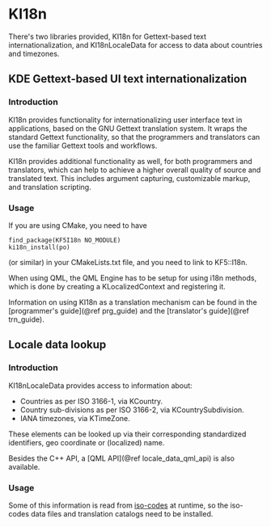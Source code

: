 # KI18n

There's two libraries provided, KI18n for Gettext-based text internationalization,
and KI18nLocaleData for access to data about countries and timezones.

## KDE Gettext-based UI text internationalization

### Introduction

KI18n provides functionality for internationalizing user interface text
in applications, based on the GNU Gettext translation system.
It wraps the standard Gettext functionality, so that the programmers
and translators can use the familiar Gettext tools and workflows.

KI18n provides additional functionality as well, for both programmers
and translators, which can help to achieve a higher overall quality
of source and translated text. This includes argument capturing,
customizable markup, and translation scripting.

### Usage

If you are using CMake, you need to have

    find_package(KF5I18n NO_MODULE)
    ki18n_install(po)

(or similar) in your CMakeLists.txt file, and you need to link to KF5::I18n.

When using QML, the QML Engine has to be setup for using i18n methods, which is done by creating a KLocalizedContext and registering it.

Information on using KI18n as a translation mechanism can be found in the
[programmer's guide](@ref prg_guide) and the [translator's guide](@ref trn_guide).


## Locale data lookup

### Introduction

KI18nLocaleData provides access to information about:
* Countries as per ISO 3166-1, via KCountry.
* Country sub-divisions as per ISO 3166-2, via KCountrySubdivision.
* IANA timezones, via KTimeZone.

These elements can be looked up via their corresponding standardized identifiers,
geo coordinate or (localized) name.

Besides the C++ API, a [QML API](@ref locale_data_qml_api) is also available.

### Usage

Some of this information is read from [iso-codes](https://salsa.debian.org/iso-codes-team/iso-codes/)
at runtime, so the iso-codes data files and translation catalogs need to be installed.
